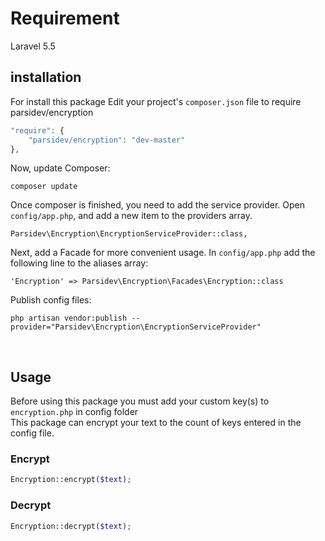 Requirement
   ==========
   Laravel 5.5
   
   installation
   ------------
   For install this package Edit your project's ```composer.json``` file to require parsidev/encryption
   
   ```php
   "require": {
       "parsidev/encryption": "dev-master"
   },
   ```
   Now, update Composer:
   ```
   composer update
   ```
   Once composer is finished, you need to add the service provider. Open ```config/app.php```, and add a new item to the providers array.
   ```
   Parsidev\Encryption\EncryptionServiceProvider::class,
   ```
   Next, add a Facade for more convenient usage. In ```config/app.php``` add the following line to the aliases array:
   ```
   'Encryption' => Parsidev\Encryption\Facades\Encryption::class
   ```
   Publish config files:
   ```
   php artisan vendor:publish --provider="Parsidev\Encryption\EncryptionServiceProvider"
   ```
   <br />
   
   Usage
   -----
   Before using this package you must add your custom key(s) to ```encryption.php``` in config folder <br />
   This package can encrypt your text to the count of keys entered in the config file.
   
   ### Encrypt
   ```php
   Encryption::encrypt($text);
   ```
   
   ### Decrypt
   ```php
   Encryption::decrypt($text);
   ```
